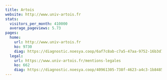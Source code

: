 ```yaml
---
title: Artois
website: http://www.univ-artois.fr
stats:
  visitors_per_month: 410000
  average_pageviews: 5.73
pages:
  home: 
    url: http://www.univ-artois.fr
    ko: 9730
    diag: https://diagnostic.noesya.coop/6af7c8ab-c7a5-47aa-9752-16b3d715061f
  legal: 
    url: https://www.univ-artois.fr/mentions-legales
    ko: 662
    diag: https://diagnostic.noesya.coop/40961305-738f-4623-a4c3-1b848509a998
---
```

